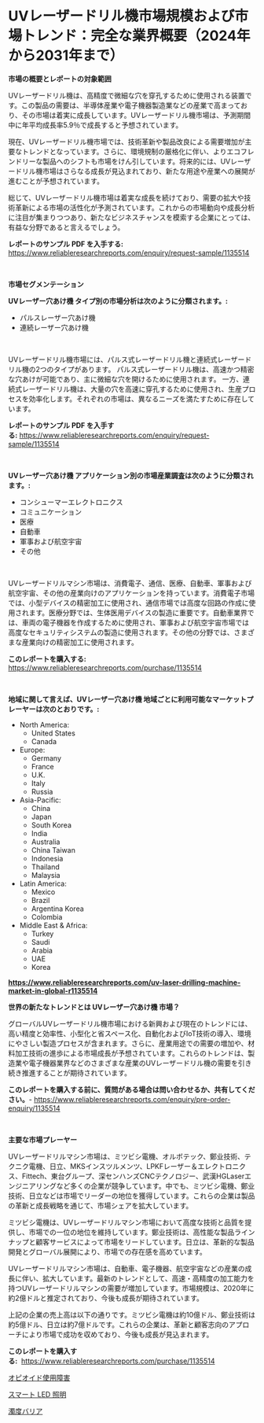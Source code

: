 <p><h1>UVレーザードリル機市場規模および市場トレンド：完全な業界概要（2024年から2031年まで）</h1></p><p><strong>市場の概要とレポートの対象範囲</strong></p>
<p><p>UVレーザードリル機は、高精度で微細な穴を穿孔するために使用される装置です。この製品の需要は、半導体産業や電子機器製造業などの産業で高まっており、その市場は着実に成長しています。UVレーザードリル機市場は、予測期間中に年平均成長率5.9％で成長すると予想されています。</p><p>現在、UVレーザードリル機市場では、技術革新や製品改良による需要増加が主要なトレンドとなっています。さらに、環境規制の厳格化に伴い、よりエコフレンドリーな製品へのシフトも市場をけん引しています。将来的には、UVレーザードリル機市場はさらなる成長が見込まれており、新たな用途や産業への展開が進むことが予想されています。</p><p>総じて、UVレーザードリル機市場は着実な成長を続けており、需要の拡大や技術革新による市場の活性化が予測されています。これからの市場動向や成長分析に注目が集まりつつあり、新たなビジネスチャンスを模索する企業にとっては、有益な分野であると言えるでしょう。</p></p>
<p><strong>レポートのサンプル PDF を入手する:</strong> <a href="https://www.reliableresearchreports.com/enquiry/request-sample/1135514">https://www.reliableresearchreports.com/enquiry/request-sample/1135514</a></p>
<p>&nbsp;</p>
<p><strong>市場セグメンテーション</strong></p>
<p><strong>UVレーザー穴あけ機 タイプ別の市場分析は次のように分類されます。:</strong></p>
<p><ul><li>パルスレーザー穴あけ機</li><li>連続レーザー穴あけ機</li></ul></p>
<p>&nbsp;</p>
<p><p>UVレーザードリル機市場には、パルス式レーザードリル機と連続式レーザードリル機の2つのタイプがあります。 パルス式レーザードリル機は、高速かつ精密な穴あけが可能であり、主に微細な穴を開けるために使用されます。 一方、連続式レーザードリル機は、大量の穴を高速に穿孔するために使用され、生産プロセスを効率化します。それぞれの市場は、異なるニーズを満たすために存在しています。</p></p>
<p><strong>レポートのサンプル PDF を入手する:</strong>&nbsp;<a href="https://www.reliableresearchreports.com/enquiry/request-sample/1135514">https://www.reliableresearchreports.com/enquiry/request-sample/1135514</a></p>
<p>&nbsp;</p>
<p><strong> UVレーザー穴あけ機 アプリケーション別の市場産業調査は次のように分類されます。:</strong></p>
<p><ul><li>コンシューマーエレクトロニクス</li><li>コミュニケーション</li><li>医療</li><li>自動車</li><li>軍事および航空宇宙</li><li>その他</li></ul></p>
<p>&nbsp;</p>
<p><p>UVレーザードリルマシン市場は、消費電子、通信、医療、自動車、軍事および航空宇宙、その他の産業向けのアプリケーションを持っています。消費電子市場では、小型デバイスの精密加工に使用され、通信市場では高度な回路の作成に使用されます。医療分野では、生体医用デバイスの製造に重要です。自動車業界では、車両の電子機器を作成するために使用され、軍事および航空宇宙市場では高度なセキュリティシステムの製造に使用されます。その他の分野では、さまざまな産業向けの精密加工に使用されます。</p></p>
<p><strong>このレポートを購入する:</strong>&nbsp; <a href="https://www.reliableresearchreports.com/purchase/1135514">https://www.reliableresearchreports.com/purchase/1135514</a></p>
<p>&nbsp;</p>
<p><strong>地域に関して言えば、UVレーザー穴あけ機 地域ごとに利用可能なマーケットプレーヤーは次のとおりです。:</strong></p>
<p><ul>
    <li>
        North America:
        <ul>
            <li>United States</li>
            <li>Canada</li>
        </ul>
    </li>
    <li>
        Europe:
        <ul>
            <li>Germany</li>
            <li>France</li>
            <li>U.K.</li>
            <li>Italy</li>
            <li>Russia</li>
        </ul>
    </li>
    <li>
        Asia-Pacific:
        <ul>
            <li>China</li>
            <li>Japan</li>
            <li>South Korea</li>
            <li>India</li>
            <li>Australia</li>
            <li>China Taiwan</li>
            <li>Indonesia</li>
            <li>Thailand</li>
            <li>Malaysia</li>
        </ul>
    </li>
    <li>
        Latin America:
        <ul>
            <li>Mexico</li>
            <li>Brazil</li>
            <li>Argentina Korea</li>
            <li>Colombia</li>
        </ul>
    </li>
    <li>
        Middle East & Africa:
        <ul>
            <li>Turkey</li>
            <li>Saudi</li>
            <li>Arabia</li>
            <li>UAE</li>
            <li>Korea</li>
        </ul>
    </li>
    </ul></p>
<p><strong><a href="https://www.reliableresearchreports.com/uv-laser-drilling-machine-market-in-global-r1135514">https://www.reliableresearchreports.com/uv-laser-drilling-machine-market-in-global-r1135514</a></strong>&nbsp;</p>
<p><strong>世界の新たなトレンドとは UVレーザー穴あけ機 市場？</strong></p>
<p><p>グローバルUVレーザードリル機市場における新興および現在のトレンドには、高い精度と効率性、小型化と省スペース化、自動化およびIoT技術の導入、環境にやさしい製造プロセスが含まれます。さらに、産業用途での需要の増加や、材料加工技術の進歩による市場成長が予想されています。これらのトレンドは、製造業や電子機器業界などのさまざまな産業のUVレーザードリル機の需要を引き続き推進することが期待されています。</p></p>
<p><strong>このレポートを購入する前に、質問がある場合は問い合わせるか、共有してください。</strong>- <a href="https://www.reliableresearchreports.com/enquiry/pre-order-enquiry/1135514">https://www.reliableresearchreports.com/enquiry/pre-order-enquiry/1135514</a></p>
<p>&nbsp;</p>
<p><strong>主要な市場プレーヤー</strong></p>
<p><p>UVレーザードリルマシン市場は、ミツビシ電機、オルボテック、鄭业技術、テクニク電機、日立、MKSインスツルメンツ、LPKFレーザー＆エレクトロニクス、Fittech、東台グループ、深センハンズCNCテクノロジー、武漢HGLaserエンジニアリングなど多くの企業が競争しています。中でも、ミツビシ電機、鄭业技術、日立などは市場でリーダーの地位を獲得しています。これらの企業は製品の革新と成長戦略を通じて、市場シェアを拡大しています。</p><p>ミツビシ電機は、UVレーザードリルマシン市場において高度な技術と品質を提供し、市場での一位の地位を維持しています。鄭业技術は、高性能な製品ラインナップと顧客サービスによって市場をリードしています。日立は、革新的な製品開発とグローバル展開により、市場での存在感を高めています。</p><p>UVレーザードリルマシン市場は、自動車、電子機器、航空宇宙などの産業の成長に伴い、拡大しています。最新のトレンドとして、高速・高精度の加工能力を持つUVレーザードリルマシンの需要が増加しています。市場規模は、2020年に約2億ドルと推定されており、今後も成長が期待されています。</p><p>上記の企業の売上高は以下の通りです。ミツビシ電機は約10億ドル、鄭业技術は約5億ドル、日立は約7億ドルです。これらの企業は、革新と顧客志向のアプローチにより市場で成功を収めており、今後も成長が見込まれます。</p></p>
<p><strong>このレポートを購入する:</strong>&nbsp;&nbsp;<a href="https://www.reliableresearchreports.com/purchase/1135514">https://www.reliableresearchreports.com/purchase/1135514</a></p>
<p><p><a href="https://github.com/xnljig2898992/Market-Research-Report-List-1/blob/main/753475426487.md">オピオイド使用障害</a></p><p><a href="https://github.com/adcxff01450218/Market-Research-Report-List-1/blob/main/618558226488.md">スマート LED 照明</a></p><p><a href="https://github.com/ReyesKohler20231/Market-Research-Report-List-1/blob/main/592102526486.md">濁度バリア</a></p></p>